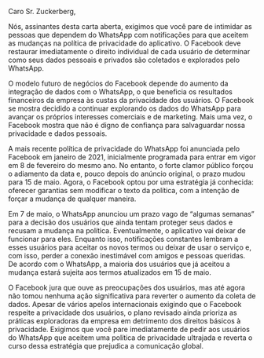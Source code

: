 Caro Sr. Zuckerberg,

Nós, assinantes desta carta aberta, exigimos que você pare de intimidar as pessoas que dependem do WhatsApp com notificações para que aceitem as mudanças na política de privacidade do aplicativo. O Facebook deve restaurar imediatamente o direito individual de cada usuário de determinar como seus dados pessoais e privados são coletados e explorados pelo WhatsApp.

O modelo futuro de negócios do Facebook depende do aumento da integração de dados com o WhatsApp, o que beneficia os resultados financeiros da empresa às custas da privacidade dos usuários. O Facebook se mostra decidido a continuar explorando os dados do WhatsApp para avançar os próprios interesses comerciais e de marketing. Mais uma vez, o Facebook mostra que não é digno de confiança para salvaguardar nossa privacidade e dados pessoais. 

A mais recente política de privacidade do WhatsApp foi anunciada pelo Facebook em janeiro de 2021, inicialmente programada para entrar em vigor em 8 de fevereiro do mesmo ano. No entanto, o forte clamor público forçou o adiamento da data e, pouco depois do anúncio original, o prazo mudou para 15 de maio. Agora, o Facebook optou por uma estratégia já conhecida: oferecer garantias sem modificar o texto da política, com a intenção de forçar a mudança de qualquer maneira. 

Em 7 de maio, o WhatsApp anunciou um prazo vago de “algumas semanas” para a decisão dos usuários que ainda tentam proteger seus dados e recusam a mudança na política. Eventualmente, o aplicativo vai deixar de funcionar para eles. Enquanto isso, notificações constantes lembram a esses usuários para aceitar os novos termos ou deixar de usar o serviço e, com isso, perder a conexão inestimável com amigos e pessoas queridas. De acordo com o WhatsApp, a maioria dos usuários que já aceitou a mudança estará sujeita aos termos atualizados em 15 de maio. 

O Facebook jura que ouve as preocupações dos usuários, mas até agora não tomou nenhuma ação significativa para reverter o aumento da coleta de dados. Apesar de vários apelos internacionais exigindo que o Facebook respeite a privacidade dos usuários, o plano revisado ainda prioriza as práticas exploradoras da empresa em detrimento dos direitos básicos à privacidade.
Exigimos que você pare imediatamente de pedir aos usuários do WhatsApp que aceitem uma política de privacidade ultrajada e reverta o curso dessa estratégia que prejudica a comunicação global.
